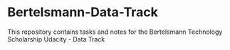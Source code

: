 # Bertelsmann-Data-Track
This repository contains tasks and notes for the Bertelsmann Technology Scholarship Udacity - Data Track
